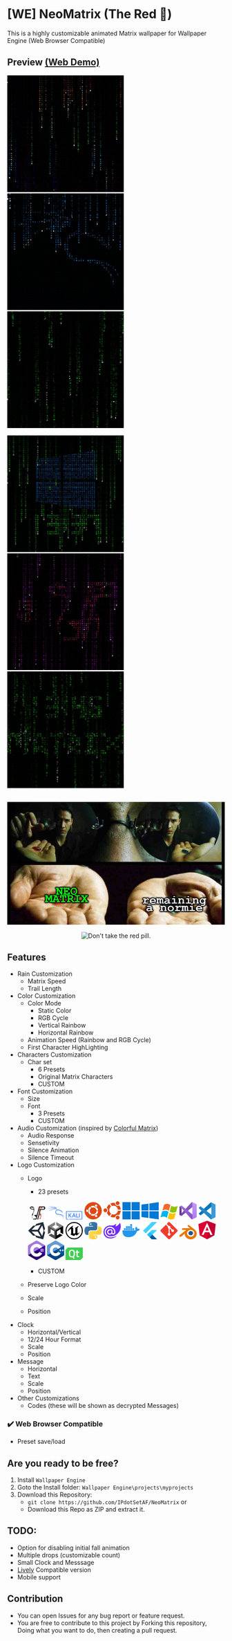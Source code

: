 # [WE] NeoMatrix (The Red 💊)

This is a highly customizable animated Matrix wallpaper for Wallpaper Engine (Web Browser Compatible)

## Preview [(Web Demo)](https://ipdotsetaf.github.io/NeoMatrix/)

<p>
   <img src="preview.gif" width=270px height=270px/>
   <img src="images/preview2.gif" width=270px height=270px/>
   <img src="images/preview3.gif" width=270px height=270px/>
</p>
<p>
   <img src="images/preview4.gif" width=270px height=270px/>
   <img src="images/preview5.gif" width=270px height=270px/>
   <img src="images/preview6.gif" width=270px height=270px/>
</p>

##

<p align="center">
   <img src="images/thereisnomeme.jpg"/>
</p>

<p align="center">
   <img src="https://readme-typing-svg.demolab.com?font=Courier+Prime&weight=400&size=36&pause=1000&color=00FF00&center=true&vCenter=true&random=false&width=600&height=100&lines=Are+you+ready%3F;Wanna+make+the+jump%3F;Will+you+take+the+Red+Pill%3F;Choice+is+an+illusion.;..........." alt="Don't take the red pill." />
</p>

##

## Features
- Rain Customization
   - Matrix Speed
   - Trail Length
- Color Customization
   - Color Mode
      - Static Color
      - RGB Cycle
      - Vertical Rainbow
      - Horizontal Rainbow
   - Animation Speed (Rainbow and RGB Cycle)
   - First Character HighLighting 
- Characters Customization
   - Char set
      - 6 Presets
      - Original Matrix Characters
      - CUSTOM
- Font Customization
   - Size
   - Font
      - 3 Presets
      - CUSTOM
- Audio Customization (inspired by [Colorful Matrix](https://steamcommunity.com/sharedfiles/filedetails/?id=1103493745))
   - Audio Response
   - Sensetivity
   - Silence Animation
   - Silence Timeout
- Logo Customization
   - Logo
      - 23 presets

      <p align="left">
         <img src="images/ipaf.svg" alt="IP.AF" width=40px/>
         <img src="images/kali-1.svg" alt="Kali Linux" width=40px/>
         <img src="images/kali-2.svg" alt="Kali Linux" width=40px/>
         <img src="images/ubuntu-1.svg" alt="Ubuntu Linux" width=40px/>
         <img src="images/ubuntu-2.svg" alt="Ubuntu Linux" width=40px/>
         <img src="images/windows-11.svg" alt="Windows 11" width=40px/>
         <img src="images/windows-10-8.svg" alt="Windows 10/8" width=40px/>
         <img src="images/windows-7.svg" alt="Windows 7" width=40px/>
         <img src="images/visual-studio.svg" alt="Visual Studio" width=40px/>
         <img src="images/vs-code.svg" alt="VS Code" width=40px/>
         <img src="images/unity-1.svg" alt="Unity Engine" width=40px/>
         <img src="images/unity-2.svg" alt="Unity Engine" width=40px/>
         <img src="images/unreal.svg" alt="Unreal Engine"  width=40px/>
         <img src="images/python.svg" alt="Python" width=40px/>
         <img src="images/blazor.svg" alt="Blazor" width=40px/>
         <img src="images/docker.svg" alt="Docker" width=40px/>
         <img src="images/flutter.svg" alt="Flutter" width=40px/>
         <img src="images/git.svg" alt="Git" width=40px/>
         <img src="images/blender.svg" alt="Blender" width=40px/>
         <img src="images/angular.svg" alt="Angular" width=40px/>
         <img src="images/c-sharp.svg" alt="C#" width=40px/>
         <img src="images/c-plus-plus.svg" alt="C++" width=40px/>
         <img src="images/qt.svg" alt="QT" width=40px/>
      </p>

      - CUSTOM
   - Preserve Logo Color
   - Scale
   - Position
- Clock
   - Horizontal/Vertical
   - 12/24 Hour Format
   - Scale
   - Position
- Message
   - Horizontal
   - Text
   - Scale
   - Position
- Other Customizations
   - Codes (these will be shown as decrypted Messages)

### ✔️ Web Browser Compatible
   - Preset save/load

## Are you ready to be free?

1. Install `Wallpaper Engine`
2. Goto the Install folder: `Wallpaper Engine\projects\myprojects`
3. Download this Repository:
   - `git clone https://github.com/IPdotSetAF/NeoMatrix`
   or
   - Download this Repo as ZIP and extract it.

## TODO:
- Option for disabling initial fall animation
- Multiple drops (customizable count)
- Small Clock and Messsage
- [Lively](https://github.com/rocksdanister/lively) Compatible version
- Mobile support

## Contribution
- You can open Issues for any bug report or feature request.
- You are free to contribute to this project by Forking this repository, Doing what you want to do, then creating a pull request.
